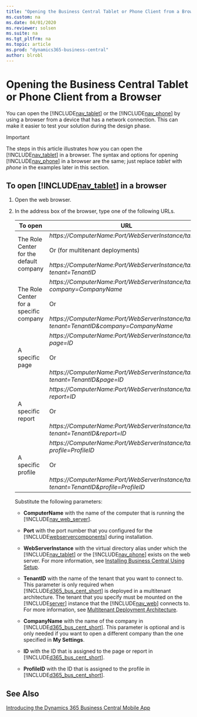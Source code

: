 ```yaml
---
title: "Opening the Business Central Tablet or Phone Client from a Browser"
ms.custom: na
ms.date: 04/01/2020
ms.reviewer: solsen
ms.suite: na
ms.tgt_pltfrm: na
ms.topic: article
ms.prod: "dynamics365-business-central"
author: blrobl
---
```

# Opening the Business Central Tablet or Phone Client from a Browser
You can open the [!INCLUDE[nav_tablet](includes/nav_tablet_md.md)] or the [!INCLUDE[nav_phone](includes/nav_phone_md.md)] by using a browser from a device that has a network connection. This can make it easier to test your solution during the design phase. <!--To be able to open the client in a browser you must know the name of the computer that is running the [!INCLUDE[nav_web_server](includes/nav_web_server_md.md)] and the HTTP port that it is running on.-->

> [!IMPORTANT]  
> The steps in this article illustrates how you can open the [!INCLUDE[nav_tablet](includes/nav_tablet_md.md)] in a browser. The syntax and options for opening [!INCLUDE[nav_phone](includes/nav_phone_md.md)] in a browser are the same; just replace *tablet* with *phone* in the examples later in this section.  

## To open [!INCLUDE[nav_tablet](includes/nav_tablet_md.md)] in a browser  

1.  Open the web browser.  

2.  In the address box of the browser, type one of the following URLs.  

    |To open|URL|Example|  
    |-------------|---------|-------------|  
    |The Role Center for the default company<img width=25/>|*https://ComputerName:Port/WebServerInstance/tablet*<br /><br /> Or \(for multitenant deployments\)<br /><br /> *https://ComputerName:Port/WebServerInstance/tablet?tenant=TenantID*|https://MyBCWeb:8080/[!INCLUDE[serverinstance](includes/serverinstance.md)]/tablet|  
    |The Role Center for a specific company|*https://ComputerName:Port/WebServerInstance/tablet?company=CompanyName*<br /><br /> Or<br /><br /> *https://ComputerName:Port/WebServerInstance/tablet?tenant=TenantID&company=CompanyName*|https://MyBCWeb:8080/[!INCLUDE[serverinstance](includes/serverinstance.md)]/tablet?company=CRONUS%20International%20Ltd.| 
    |A specific page|*https://ComputerName:Port/WebServerInstance/tablet?page=ID*<br /><br /> Or<br /><br /> *https://ComputerName:Port/WebServerInstance/tablet?tenant=TenantID&page=ID*|https://MyBCWeb:8080/[!INCLUDE[serverinstance](includes/serverinstance.md)]/tablet?page=22|  
    |A specific report|*https://ComputerName:Port/WebServerInstance/tablet?report=ID*<br /><br /> Or<br /><br /> *https://ComputerName:Port/WebServerInstance/tablet?tenant=TenantID&report=ID*|https://MyBCWeb:8080/[!INCLUDE[serverinstance](includes/serverinstance.md)]/tablet?report=8|  
    |A specific profile|*https://ComputerName:Port/WebServerInstance/tablet?profile=ProfileID*<br /><br /> Or<br /><br /> *https://ComputerName:Port/WebServerInstance/tablet?tenant=TenantID&profile=ProfileID*|https://MyBCWeb:8080/[!INCLUDE[serverinstance](includes/serverinstance.md)]/tablet?profile=Small-Business|  

     Substitute the following parameters:  

    -   **ComputerName** with the name of the computer that is running the [!INCLUDE[nav_web_server](includes/nav_web_server_md.md)].  

    -   **Port** with the port number that you configured for the [!INCLUDE[webservercomponents](includes/webservercomponents.md)] during installation.  

    -   **WebServerInstance** with the virtual directory alias under which the [!INCLUDE[nav_tablet](includes/nav_tablet_md.md)] or the [!INCLUDE[nav_phone](includes/nav_phone_md.md)] exists on the web server. For more information, see [Installing Business Central Using Setup](../deployment/install-using-setup.md).  

    -   **TenantID** with the name of the tenant that you want to connect to. This parameter is only required when [!INCLUDE[d365_bus_cent_short](includes/d365_bus_cent_short_md.md)] is deployed in a multitenant architecture. The tenant that you specify must be mounted on the [!INCLUDE[server](includes/server.md)] instance that the [!INCLUDE[nav_web](includes/nav_web_md.md)] connects to. For more information, see [Multitenant Deployment Architecture](../deployment/multitenant-deployment-architecture.md).  

    -   **CompanyName** with the name of the company in [!INCLUDE[d365_bus_cent_short](includes/d365_bus_cent_short_md.md)]. This parameter is optional and is only needed if you want to open a different company than the one specified in **My Settings**.  

    -   **ID** with the ID that is assigned to the page or report in [!INCLUDE[d365_bus_cent_short](includes/d365_bus_cent_short_md.md)].  

    -   **ProfileID** with the ID that is assigned to the profile in [!INCLUDE[d365_bus_cent_short](includes/d365_bus_cent_short_md.md)].  

## See Also  
 [Introducing the Dynamics 365 Business Central Mobile App](devenv-Introducing-business-central-Mobile-App.md)   
